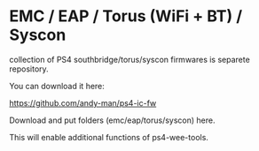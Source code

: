 # EMC / EAP / Torus (WiFi + BT) / Syscon

collection of PS4 southbridge/torus/syscon firmwares is separete repository.

You can download it here:

https://github.com/andy-man/ps4-ic-fw

Download and put folders (emc/eap/torus/syscon) here.

This will enable additional functions of ps4-wee-tools.